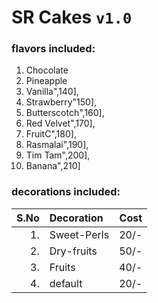 # SR Cakes ```v1.0```
### flavors included:

1.  Chocolate
2.  Pineapple
3.  Vanilla",140], 
4.  Strawberry"150],
5.  Butterscotch",160], 
6.  Red Velvet",170], 
7.  FruitC",180], 
8.  Rasmalai",190], 
9.  Tim Tam",200], 
10. Banana",210] 

### decorations included:
| S.No   |      Decoration      |  Cost |
|---------:|:--------------|------:|
| 1. | Sweet-Perls | 20/- |
| 2. | Dry-fruits | 50/- |
| 3. | Fruits | 40/- |
| 4. | default | 20/- |

<!--
Hello!!! Welcome to Srinivas' Cake Store..😋
Pleasure to see you..😊
-->
<!--
See https://github.com/srinu2003/micro for details.
-->
